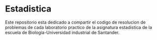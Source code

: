 # Estadistica
Este repositorio esta dedicado a compartir el codigo de resolucion de problemas de cada laboratorio practico  de la asignatura estadistica  de la escuela de Biologia-Universidad industrial de Santander.
